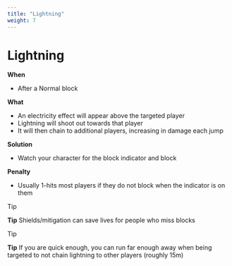 ```yaml
---
title: "Lightning"
weight: 7
---
```


# Lightning

**When**
- After a Normal block

**What**
- An electricity effect will appear above the targeted player
- Lightning will shoot out towards that player
- It will then chain to additional players, increasing in damage each jump

**Solution**
- Watch your character for the block indicator and block

**Penalty**
- Usually 1-hits most players if they do not block when the indicator is on them

> [!TIP]
> **Tip**
> Shields/mitigation can save lives for people who miss blocks

> [!TIP]
> **Tip**
> If you are quick enough, you can run far enough away when being targeted to not chain lightning to other players (roughly 15m)
